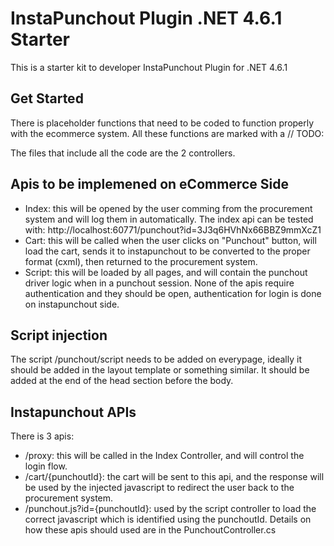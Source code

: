 # InstaPunchout Plugin .NET 4.6.1 Starter
This is a starter kit to developer InstaPunchout Plugin for .NET 4.6.1

## Get Started
            
There is placeholder functions that need to be coded to function properly with the ecommerce system.
All these functions are marked with a // TODO:

The files that include all the code are the 2 controllers.


## Apis to be implemened on eCommerce Side
- Index: this will be opened by the user comming from the procurement system and will log them in automatically.
The index api can be tested with: http://localhost:60771/punchout?id=3J3q6HVhNx66BBZ9mmXcZ1
- Cart: this will be called when the user clicks on "Punchout" button, will load the cart, sends it to instapunchout to be converted to the proper format (cxml), then returned to the procurement system.
- Script: this will be loaded by all pages, and will contain the punchout driver logic when in a punchout session.
None of the apis require authentication and they should be open, authentication for login is done on instapunchout side.

## Script injection
The script /punchout/script needs to be added on everypage, ideally it should be added in the layout template or something similar.
It should be added at the end of the head section before the body.

## Instapunchout APIs

There is 3 apis:
- /proxy: this will be called in the Index Controller, and will control the login flow.
- /cart/{punchoutId}: the cart will be sent to this api, and the response will be used by the injected javascript to redirect the user back to the procurement system. 
- /punchout.js?id={punchoutId}: used by the script controller to load the correct javascript which is identified using the punchoutId.
Details on how these apis should used are in the PunchoutController.cs

